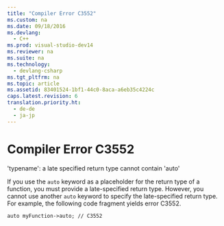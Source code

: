 ```yaml
---
title: "Compiler Error C3552"
ms.custom: na
ms.date: 09/18/2016
ms.devlang: 
  - C++
ms.prod: visual-studio-dev14
ms.reviewer: na
ms.suite: na
ms.technology: 
  - devlang-csharp
ms.tgt_pltfrm: na
ms.topic: article
ms.assetid: 83401524-1bf1-44c0-8aca-a6eb35c4224c
caps.latest.revision: 6
translation.priority.ht: 
  - de-de
  - ja-jp
---
```

# Compiler Error C3552
'typename': a late specified return type cannot contain 'auto'  
  
 If you use the `auto` keyword as a placeholder for the return type of a function, you must provide a late-specified return type. However, you cannot use another `auto` keyword to specify the late-specified return type. For example, the following code fragment yields error C3552.  
  
 `auto myFunction->auto; // C3552`